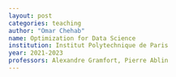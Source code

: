 ```yaml
---
layout: post
categories: teaching
author: "Omar Chehab"
name: Optimization for Data Science
institution: Institut Polytechnique de Paris
year: 2021-2023
professors: Alexandre Gramfort, Pierre Ablin
---
```

